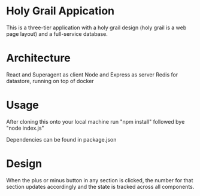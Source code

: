# Holy Grail Appication
This is a three-tier application with a holy grail design (holy grail is a web page layout) and a full-service database. 

# Architecture
React and Superagent as client
Node and Express as server
Redis for datastore, running on top of docker

# Usage
After cloning this onto your local machine run
"npm install" followed bye "node index.js"

Dependencies can be found in package.json

# Design
When the plus or minus button in any section is clicked, the number for that section updates accordingly and the state is tracked across all components.